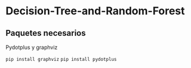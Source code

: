 # Decision-Tree-and-Random-Forest

## Paquetes necesarios

Pydotplus y graphviz

`pip install graphviz`
`pip install pydotplus`
